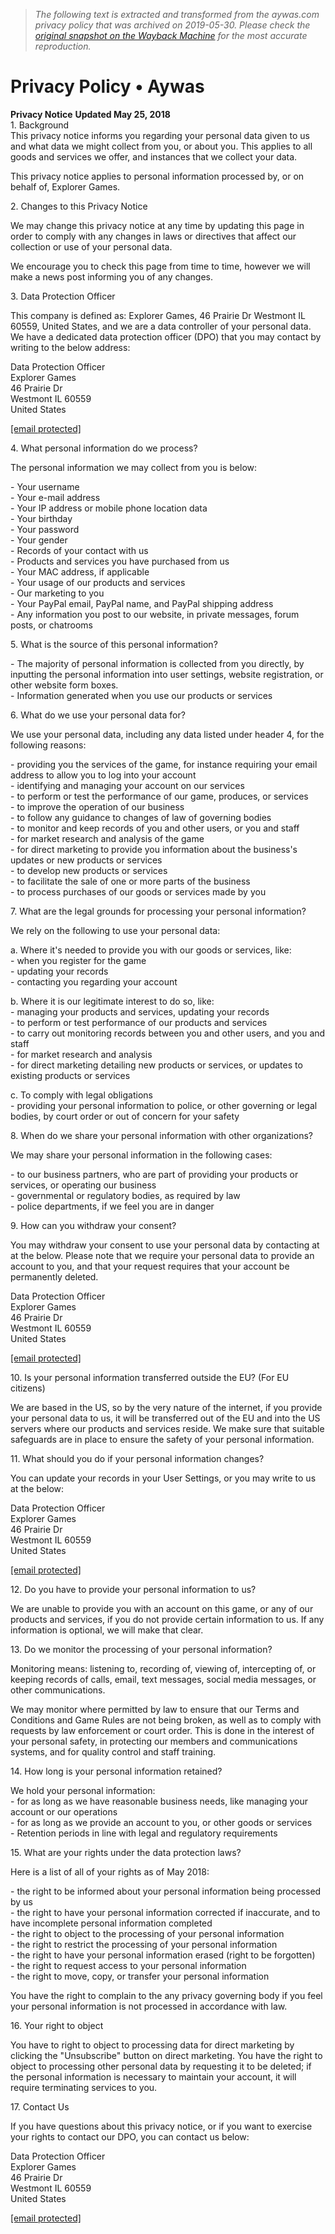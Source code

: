 > *The following text is extracted and transformed from the aywas.com privacy policy that was archived on 2019-05-30. Please check the [original snapshot on the Wayback Machine](https://web.archive.org/web/20190530132801id_/http%3A//www.aywas.com/info/privacy) for the most accurate reproduction.*

# Privacy Policy • Aywas

**Privacy Notice** **Updated May 25, 2018**   
1\. Background  
This privacy notice informs you regarding your personal data given to us and what data we might collect from you, or about you. This applies to all goods and services we offer, and instances that we collect your data.

This privacy notice applies to personal information processed by, or on behalf of, Explorer Games.

2\. Changes to this Privacy Notice

We may change this privacy notice at any time by updating this page in order to comply with any changes in laws or directives that affect our collection or use of your personal data. 

We encourage you to check this page from time to time, however we will make a news post informing you of any changes.

3\. Data Protection Officer

This company is defined as: Explorer Games, 46 Prairie Dr Westmont IL 60559, United States, and we are a data controller of your personal data. We have a dedicated data protection officer (DPO) that you may contact by writing to the below address:

Data Protection Officer  
Explorer Games  
46 Prairie Dr  
Westmont IL 60559  
United States

[[email protected]](https://web.archive.org/cdn-cgi/l/email-protection)

4\. What personal information do we process?

The personal information we may collect from you is below:

\- Your username  
\- Your e-mail address  
\- Your IP address or mobile phone location data  
\- Your birthday  
\- Your password  
\- Your gender  
\- Records of your contact with us  
\- Products and services you have purchased from us  
\- Your MAC address, if applicable   
\- Your usage of our products and services  
\- Our marketing to you  
\- Your PayPal email, PayPal name, and PayPal shipping address  
\- Any information you post to our website, in private messages, forum posts, or chatrooms

5\. What is the source of this personal information?

\- The majority of personal information is collected from you directly, by inputting the personal information into user settings, website registration, or other website form boxes.  
\- Information generated when you use our products or services

6\. What do we use your personal data for?

We use your personal data, including any data listed under header 4, for the following reasons:

\- providing you the services of the game, for instance requiring your email address to allow you to log into your account  
\- identifying and managing your account on our services  
\- to perform or test the performance of our game, produces, or services  
\- to improve the operation of our business  
\- to follow any guidance to changes of law of governing bodies  
\- to monitor and keep records of you and other users, or you and staff  
\- for market research and analysis of the game  
\- for direct marketing to provide you information about the business's updates or new products or services  
\- to develop new products or services  
\- to facilitate the sale of one or more parts of the business  
\- to process purchases of our goods or services made by you

7\. What are the legal grounds for processing your personal information?

We rely on the following to use your personal data:

a. Where it's needed to provide you with our goods or services, like:  
\- when you register for the game  
\- updating your records  
\- contacting you regarding your account

b. Where it is our legitimate interest to do so, like:  
\- managing your products and services, updating your records  
\- to perform or test performance of our products and services  
\- to carry out monitoring records between you and other users, and you and staff  
\- for market research and analysis  
\- for direct marketing detailing new products or services, or updates to existing products or services

c. To comply with legal obligations  
\- providing your personal information to police, or other governing or legal bodies, by court order or out of concern for your safety

8\. When do we share your personal information with other organizations?

We may share your personal information in the following cases:

\- to our business partners, who are part of providing your products or services, or operating our business  
\- governmental or regulatory bodies, as required by law  
\- police departments, if we feel you are in danger

9\. How can you withdraw your consent?

You may withdraw your consent to use your personal data by contacting at at the below. Please note that we require your personal data to provide an account to you, and that your request requires that your account be permanently deleted. 

Data Protection Officer  
Explorer Games  
46 Prairie Dr  
Westmont IL 60559  
United States

[[email protected]](https://web.archive.org/cdn-cgi/l/email-protection)

10\. Is your personal information transferred outside the EU? (For EU citizens)

We are based in the US, so by the very nature of the internet, if you provide your personal data to us, it will be transferred out of the EU and into the US servers where our products and services reside. We make sure that suitable safeguards are in place to ensure the safety of your personal information.

11\. What should you do if your personal information changes?

You can update your records in your User Settings, or you may write to us at the below:

Data Protection Officer  
Explorer Games  
46 Prairie Dr  
Westmont IL 60559  
United States

[[email protected]](https://web.archive.org/cdn-cgi/l/email-protection)

12\. Do you have to provide your personal information to us?

We are unable to provide you with an account on this game, or any of our products and services, if you do not provide certain information to us. If any information is optional, we will make that clear.

13\. Do we monitor the processing of your personal information?

Monitoring means: listening to, recording of, viewing of, intercepting of, or keeping records of calls, email, text messages, social media messages, or other communications.

We may monitor where permitted by law to ensure that our Terms and Conditions and Game Rules are not being broken, as well as to comply with requests by law enforcement or court order. This is done in the interest of your personal safety, in protecting our members and communications systems, and for quality control and staff training.

14\. How long is your personal information retained?

We hold your personal information:  
\- for as long as we have reasonable business needs, like managing your account or our operations  
\- for as long as we provide an account to you, or other goods or services  
\- Retention periods in line with legal and regulatory requirements

15\. What are your rights under the data protection laws?

Here is a list of all of your rights as of May 2018:

\- the right to be informed about your personal information being processed by us  
\- the right to have your personal information corrected if inaccurate, and to have incomplete personal information completed  
\- the right to object to the processing of your personal information  
\- the right to restrict the processing of your personal information  
\- the right to have your personal information erased (right to be forgotten)  
\- the right to request access to your personal information  
\- the right to move, copy, or transfer your personal information

You have the right to complain to the any privacy governing body if you feel your personal information is not processed in accordance with law.

16\. Your right to object

You have to right to object to processing data for direct marketing by clicking the "Unsubscribe" button on direct marketing. You have the right to object to processing other personal data by requesting it to be deleted; if the personal information is necessary to maintain your account, it will require terminating services to you.

17\. Contact Us

If you have questions about this privacy notice, or if you want to exercise your rights to contact our DPO, you can contact us below:

Data Protection Officer  
Explorer Games  
46 Prairie Dr  
Westmont IL 60559  
United States

[[email protected]](https://web.archive.org/cdn-cgi/l/email-protection)
